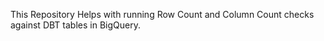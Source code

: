 This Repository Helps with running Row Count and Column Count checks against DBT tables in BigQuery.